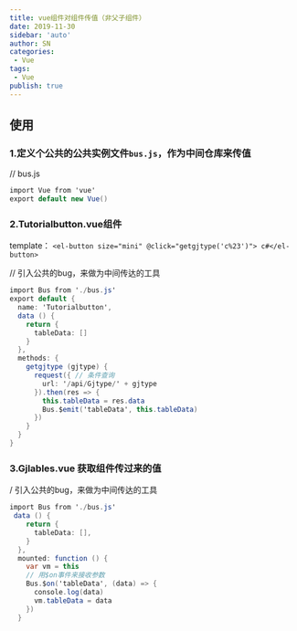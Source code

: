 ```yaml
---
title: vue组件对组件传值（非父子组件）
date: 2019-11-30
sidebar: 'auto'
author: SN
categories: 
 - Vue
tags:
 - Vue
publish: true
---
```


## 使用

### 1.定义个公共的公共实例文件`bus.js`，作为中间仓库来传值

// bus.js

```csharp
import Vue from 'vue'
export default new Vue()
```

### 2.Tutorialbutton.vue组件

template：
 `<el-button size="mini" @click="getgjtype('c%23')"> c#</el-button>`

// 引入公共的bug，来做为中间传达的工具
```csharp
import Bus from './bus.js'
export default {
  name: 'Tutorialbutton',
  data () {
    return {
      tableData: []
    }
  },
  methods: {
    getgjtype (gjtype) {
      request({ // 条件查询
        url: '/api/Gjtype/' + gjtype
      }).then(res => {
        this.tableData = res.data
        Bus.$emit('tableData', this.tableData)
      })
    }
  }
}
```

### 3.Gjlables.vue 获取组件传过来的值

/ 引入公共的bug，来做为中间传达的工具

```csharp
import Bus from './bus.js'
 data () {
    return {
      tableData: [],
    }
  },
  mounted: function () {
    var vm = this
    // 用$on事件来接收参数
    Bus.$on('tableData', (data) => {
      console.log(data)
      vm.tableData = data
    })
  }
```
